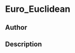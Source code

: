 # Euro_Euclidean

## Author

<!-- Insert Your Name Here -->

## Description

<!-- Describe your example here -->

